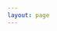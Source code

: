 ```yaml
---
layout: page
---
```

<script setup>
import {
  VPTeamPage,
  VPTeamPageTitle,
  VPTeamMembers,
  VPTeamPageSection
} from 'vitepress/theme'

const coreMembers = [ 
	{
		avatar: 'https://github.com/townwang.png',
		name: 'Townwang',
		title: 'Mobile Developer',
		links: [
		  { icon: 'github', link: 'https://github.com/townwang' },
		  { icon: 'twitter', link: 'https://twitter.com/townwang' }
		]
	},
	{
		avatar: 'https://github.com/icbk.png',
		name: 'icbk',
		title: 'Api Developer',
		links: [
		  { icon: 'github', link: 'https://github.com/icbk' }
		]
	}
  ]
const partners = [	
	
	]
</script>

<VPTeamPage>
  <VPTeamPageTitle>
    <template #title>Our Team</template>
  </VPTeamPageTitle>
  <VPTeamMembers size="medium" :members="coreMembers" />
  <VPTeamPageSection>
    <template #title>Partners</template>
    <template #members>
      <VPTeamMembers size="small" :members="partners" />
    </template>
  </VPTeamPageSection>
</VPTeamPage>
